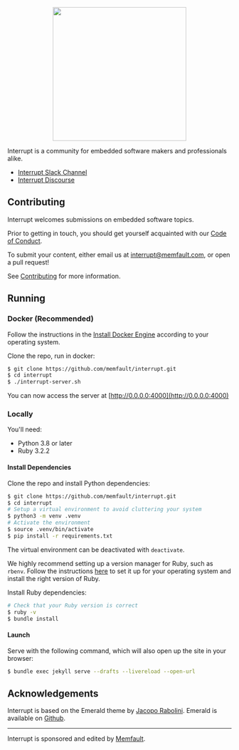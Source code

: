 <p align="center">
  <img width="300" src="https://user-images.githubusercontent.com/1041679/117912668-bf573700-b294-11eb-9e3f-9cb521b750dc.png"/>
</p>

Interrupt is a community for embedded software makers and professionals alike.

- [Interrupt Slack Channel](https://interrupt-slack.herokuapp.com/)
- [Interrupt Discourse](https://community.memfault.com/)

## Contributing

Interrupt welcomes submissions on embedded software topics.

Prior to getting in touch, you should get yourself acquainted with our [Code of Conduct](https://interrupt.memfault.com/code-of-conduct).

To submit your content, either email us at interrupt@memfault.com, or open a pull request!

See [Contributing](https://interrupt.memfault.com/contributing) for more information.

## Running

### Docker (Recommended)

Follow the instructions in the [Install Docker Engine](https://docs.docker.com/engine/install/) according to your operating system.

Clone the repo, run in docker:

```bash
$ git clone https://github.com/memfault/interrupt.git
$ cd interrupt
$ ./interrupt-server.sh
```

You can now access the server at [http://0.0.0.0:4000](http://0.0.0.0:4000)

### Locally

You'll need:

- Python 3.8 or later
- Ruby 3.2.2

#### Install Dependencies

Clone the repo and install Python dependencies:

```bash
$ git clone https://github.com/memfault/interrupt.git
$ cd interrupt
# Setup a virtual environment to avoid cluttering your system
$ python3 -m venv .venv
# Activate the environment
$ source .venv/bin/activate
$ pip install -r requirements.txt
```

The virtual environment can be deactivated with `deactivate`.

We highly recommend setting up a version manager for Ruby, such as
`rbenv`. Follow the instructions [here](https://github.com/rbenv/rbenv) to set it
up for your operating system and install the right version of Ruby.

Install Ruby dependencies:

```bash
# Check that your Ruby version is correct
$ ruby -v
$ bundle install
```

#### Launch

Serve with the following command, which will also open up the site in your browser:

```bash
$ bundle exec jekyll serve --drafts --livereload --open-url
```

## Acknowledgements

Interrupt is based on the Emerald theme by [Jacopo Rabolini](https://www.jacoporabolini.com/). Emerald is available on [Github](https://github.com/KingFelix/emerald).

---

Interrupt is sponsored and edited by [Memfault](https://memfault.com).
